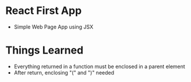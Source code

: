# React First App

- Simple Web Page App using JSX

# Things Learned

- Everything returned in a function must be enclosed in a parent element
- After return, enclosing "(" and ")" needed
